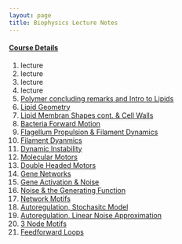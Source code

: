 ```yaml
---
layout: page
title: Biophysics Lecture Notes
---
```


#### [Course Details](http://www.physics.purdue.edu/academic-programs/courses/course_detail.php?SEM=spring2015&c=phys570J) 

1. lecture
2. lecture
3. lecture
4. lecture
5. [Polymer concluding remarks and Intro to Lipids](/lecture5/)
6. [Lipid Geometry](/lecture6/)
7. [Lipid Membran Shapes cont. & Cell Walls](/lecture7/)
8. [Bacteria Forward Motion](/lecture8/)
9. [Flagellum Propulsion & Filament Dynamics](/lecture9/)
10. [Filament Dyanmics](/lecture10/)
11. [Dynamic Instability](/lecture11/)
12. [Molecular Motors](/lecture12/)
13. [Double Headed Motors](/lecture13/)
14. [Gene Networks](/lecture14/)
15. [Gene Activation & Noise](/lecture15/)
16. [Noise & the Generating Function](/lecture16/)
17. [Network Motifs](/lecture17/)
18. [Autoregulation, Stochasitc Model](/lecture18/)
19. [Autoregulation, Linear Noise Approximation](/lecture19/)
20. [3 Node Motifs](/lecture20/)
21. [Feedforward Loops](/lecture21/)
